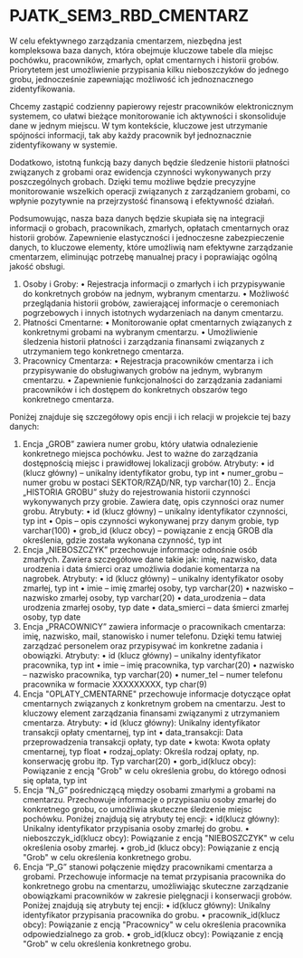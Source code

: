 # PJATK_SEM3_RBD_CMENTARZ
W celu efektywnego zarządzania cmentarzem, niezbędna jest kompleksowa baza danych, która obejmuje kluczowe tabele dla miejsc
pochówku, pracowników, zmarłych, opłat cmentarnych i historii grobów. Priorytetem jest umożliwienie przypisania kilku
nieboszczyków do jednego grobu, jednocześnie zapewniając możliwość ich jednoznacznego zidentyfikowania.

Chcemy zastąpić codzienny papierowy rejestr pracowników elektronicznym systemem, co ułatwi bieżące monitorowanie ich
aktywności i skonsoliduje dane w jednym miejscu. W tym kontekście, kluczowe jest utrzymanie spójności informacji, tak aby każdy
pracownik był jednoznacznie zidentyfikowany w systemie.

Dodatkowo, istotną funkcją bazy danych będzie śledzenie historii płatności związanych z grobami oraz ewidencja czynności
wykonywanych przy poszczególnych grobach. Dzięki temu możliwe będzie precyzyjne monitorowanie wszelkich operacji związanych z
zarządzaniem grobami, co wpłynie pozytywnie na przejrzystość finansową i efektywność działań.

Podsumowując, nasza baza danych będzie skupiała się na integracji informacji o grobach, pracownikach, zmarłych, opłatach
cmentarnych oraz historii grobów. Zapewnienie elastyczności i jednoczesne zabezpieczenie danych, to kluczowe elementy, które
umożliwią nam efektywne zarządzanie cmentarzem, eliminując potrzebę manualnej pracy i poprawiając ogólną jakość obsługi.
1. Osoby i Groby:
• Rejestracja informacji o zmarłych i ich przypisywanie do konkretnych grobów na jednym, wybranym cmentarzu.
• Możliwość przeglądania historii grobów, zawierającej informacje o ceremoniach pogrzebowych i innych istotnych
wydarzeniach na danym cmentarzu.
2. Płatności Cmentarne:
• Monitorowanie opłat cmentarnych związanych z konkretnymi grobami na wybranym cmentarzu.
• Umożliwienie śledzenia historii płatności i zarządzania finansami związanych z utrzymaniem tego konkretnego cmentarza.
3. Pracownicy Cmentarza:
• Rejestracja pracowników cmentarza i ich przypisywanie do obsługiwanych grobów na jednym, wybranym cmentarzu.
• Zapewnienie funkcjonalności do zarządzania zadaniami pracowników i ich dostępem do konkretnych obszarów tego
konkretnego cmentarza.

Poniżej znajduje się szczegółowy opis encji i ich relacji w projekcie tej bazy danych:
1. Encja „GROB” zawiera numer grobu, który ułatwia odnalezienie konkretnego miejsca pochówku. Jest to ważne do zarządzania
dostępnością miejsc i prawidłowej lokalizacji grobów.
Atrybuty:
• id (klucz główny) – unikalny identyfikator grobu, typ int
• numer_grobu – numer grobu w postaci SEKTOR/RZĄD/NR, typ varchar(10)
2.. Encja „HISTORIA GROBU” służy do rejestrowania historii czynności wykonywanych przy grobie. Zawiera datę, opis czynności oraz
numer grobu.
Atrybuty:
• id (klucz główny) – unikalny identyfikator czynności, typ int
• Opis – opis czynności wykonywanej przy danym grobie, typ varchar(100)
• grob_id (klucz obcy) – powiązanie z encją GROB dla określenia, gdzie została wykonana czynność, typ int
3. Encja „NIEBOSZCZYK” przechowuje informacje odnośnie osób zmarłych. Zawiera szczegółowe dane takie jak: imię, nazwisko, data
urodzenia i data śmierci oraz umożliwia dodanie komentarza na nagrobek.
Atrybuty:
• id (klucz główny) – unikalny identyfikator osoby zmarłej, typ int
• imie – imię zmarłej osoby, typ varchar(20)
• nazwisko – nazwisko zmarłej osoby, typ varchar(20)
• data_urodzenia – data urodzenia zmarłej osoby, typ date
• data_smierci – data śmierci zmarłej osoby, typ date
4. Encja „PRACOWNICY” zawiera informacje o pracownikach cmentarza: imię, nazwisko, mail, stanowisko i numer telefonu. Dzięki
temu łatwiej zarządzać personelem oraz przypisywać im konkretne zadania i obowiązki.
Atrybuty:
• id (klucz główny) – unikalny identyfikator pracownika, typ int
• imie – imię pracownika, typ varchar(20)
• nazwisko – nazwisko pracownika, typ varchar(20)
• numer_tel – numer telefonu pracownika w formacie XXXXXXXXX, typ char(9)
5. Encja "OPLATY_CMENTARNE" przechowuje informacje dotyczące opłat cmentarnych związanych z konkretnym grobem na
cmentarzu. Jest to kluczowy element zarządzania finansami związanymi z utrzymaniem cmentarza.
Atrybuty:
• id (klucz główny): Unikalny identyfikator transakcji opłaty cmentarnej, typ int
• data_transakcji: Data przeprowadzenia transakcji opłaty, typ date
• kwota: Kwota opłaty cmentarnej, typ float
• rodzaj_oplaty: Określa rodzaj opłaty, np. konserwację grobu itp. Typ varchar(20)
• gorb_id(klucz obcy): Powiązanie z encją "Grob" w celu określenia grobu, do którego odnosi się opłata, typ int
6. Encja “N_G” pośredniczącą między osobami zmarłymi a grobami na cmentarzu. Przechowuje informacje o przypisaniu osoby zmarłej
do konkretnego grobu, co umożliwia skuteczne śledzenie miejsc pochówku. Poniżej znajdują się atrybuty tej encji:
• id(klucz główny): Unikalny identyfikator przypisania osoby zmarłej do grobu.
• nieboszczyk_id(klucz obcy): Powiązanie z encją "NIEBOSZCZYK" w celu określenia osoby zmarłej.
• grob_id (klucz obcy): Powiązanie z encją "Grob" w celu określenia konkretnego grobu.
7. Encja “P_G” stanowi połączenie między pracownikami cmentarza a grobami. Przechowuje informacje na temat przypisania
pracownika do konkretnego grobu na cmentarzu, umożliwiając skuteczne zarządzanie obowiązkami pracowników w zakresie
pielęgnacji i konserwacji grobów. Poniżej znajdują się atrybuty tej encji:
• id(klucz główny): Unikalny identyfikator przypisania pracownika do grobu.
• pracownik_id(klucz obcy): Powiązanie z encją "Pracownicy" w celu określenia pracownika odpowiedzialnego za grob.
• grob_id(klucz obcy): Powiązanie z encją "Grob" w celu określenia konkretnego grobu.
